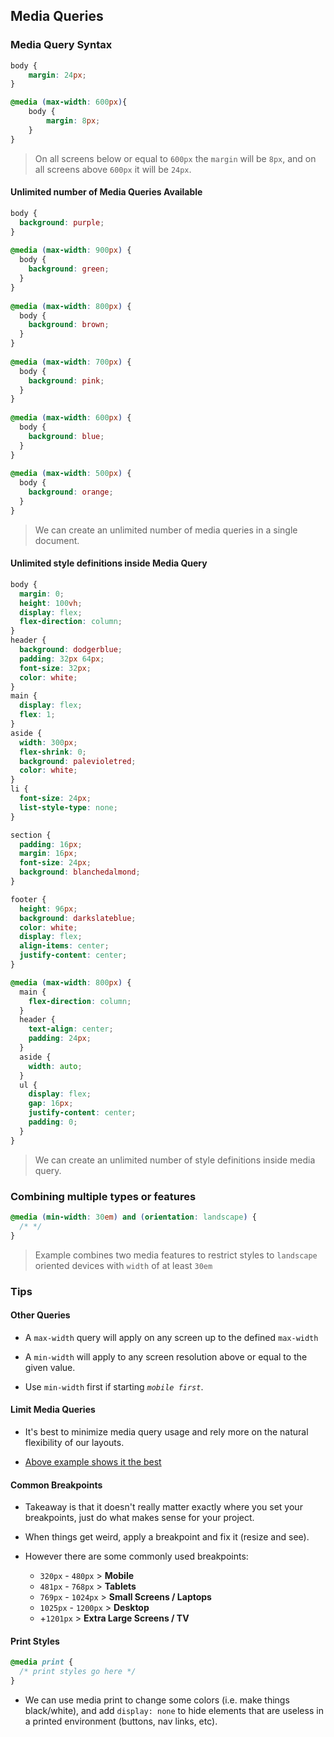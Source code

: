 ## Media Queries

### Media Query Syntax

```CSS
body {
    margin: 24px;
}

@media (max-width: 600px){
    body {
        margin: 8px;
    }
}
```

> On all screens below or equal to `600px` the `margin` will be `8px`, and on all screens above `600px` it will be `24px`.

#### Unlimited number of Media Queries Available

```CSS
body {
  background: purple;
}
​
@media (max-width: 900px) {
  body {
    background: green;
  }
}
​
@media (max-width: 800px) {
  body {
    background: brown;
  }
}
​
@media (max-width: 700px) {
  body {
    background: pink;
  }
}
​
@media (max-width: 600px) {
  body {
    background: blue;
  }
}
​
@media (max-width: 500px) {
  body {
    background: orange;
  }
}
```

> We can create an unlimited number of media queries in a single document.

#### Unlimited style definitions inside Media Query

```css
body {
  margin: 0;
  height: 100vh;
  display: flex;
  flex-direction: column;
}
header {
  background: dodgerblue;
  padding: 32px 64px;
  font-size: 32px;
  color: white;
}
main {
  display: flex;
  flex: 1;
}
aside {
  width: 300px;
  flex-shrink: 0;
  background: palevioletred;
  color: white;
}
li {
  font-size: 24px;
  list-style-type: none;
}

section {
  padding: 16px;
  margin: 16px;
  font-size: 24px;
  background: blanchedalmond;
}

footer {
  height: 96px;
  background: darkslateblue;
  color: white;
  display: flex;
  align-items: center;
  justify-content: center;
}

@media (max-width: 800px) {
  main {
    flex-direction: column;
  }
  header {
    text-align: center;
    padding: 24px;
  }
  aside {
    width: auto;
  }
  ul {
    display: flex;
    gap: 16px;
    justify-content: center;
    padding: 0;
  }
}
```

> We can create an unlimited number of style definitions inside media query.

### Combining multiple types or features

```css
@media (min-width: 30em) and (orientation: landscape) {
  /* */
}
```

> Example combines two media features to restrict styles to `landscape` oriented devices with `width` of at least `30em`

### Tips

#### Other Queries

- A `max-width` query will apply on any screen up to the defined `max-width`

- A `min-width` will apply to any screen resolution above or equal to the given value.

- Use `min-width` first if starting _`mobile first`_.

#### Limit Media Queries

- It's best to minimize media query usage and rely more on the natural flexibility of our layouts.

- [Above example shows it the best](#unlimited-style-definitions-inside-media-query)

#### Common Breakpoints

- Takeaway is that it doesn't really matter exactly where you set your breakpoints, just do what makes sense for your project.

- When things get weird, apply a breakpoint and fix it (resize and see).

- However there are some commonly used breakpoints:
  - `320px` - `480px` > **Mobile**
  - `481px` - `768px` > **Tablets**
  - `769px` - `1024px` > **Small Screens / Laptops**
  - `1025px` - `1200px` > **Desktop**
  - +`1201px` > **Extra Large Screens / TV**

#### Print Styles

```css
@media print {
  /* print styles go here */
}
```

- We can use media print to change some colors (i.e. make things black/white), and add `display: none` to hide elements that are useless in a printed environment (buttons, nav links, etc).
